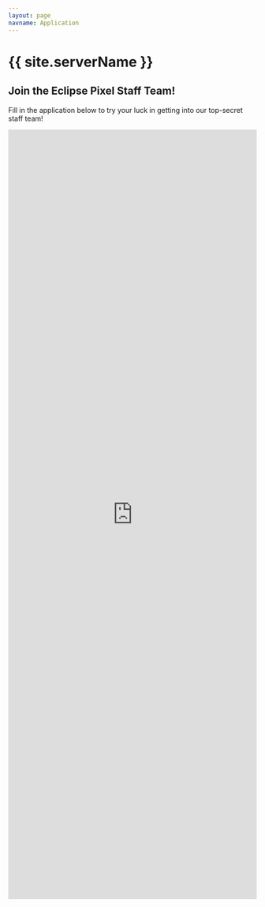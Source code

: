 ```yaml
---
layout: page
navname: Application
---
```


# {{ site.serverName }}
## Join the Eclipse Pixel Staff Team!

Fill in the application below to try your luck in getting into our top-secret staff team!
<style>
  l4V7wb {
    display:none;
  }
</style>
<iframe src="https://docs.google.com/forms/d/e/1FAIpQLSfLWAQPEgWG_lAblEEG7GCLVPlxjtG-jQiaU70Zvd65J_Mo7g/viewform?embedded=true" style="width:100%" height="1560" frameborder="0" marginheight="0" marginwidth="0" scrolling="no">Please wait…</iframe>

